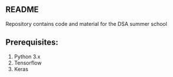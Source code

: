## README

Repository contains code and material for the DSA summer school

## Prerequisites:

1. Python 3.x
2. Tensorflow
3. Keras

